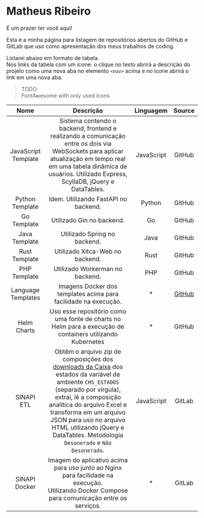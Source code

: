 # Matheus Ribeiro

É um prazer ter você aqui!

Esta é a minha página para listagem de repositórios abertos do GitHub e GitLab que uso como apresentação dos meus trabalhos de coding.

Listarei abaixo em formato de tabela. \
Nos links da tabela com um ícone: o clique no texto abrirá a descrição do projeto como uma nova aba no elemento `<nav>` acima e no ícone abrirá o link em uma nova aba.

> TODO: \
> FontAwesome with only used icons

| Nome | Descrição | Linguagem | Source |
| :--: | :-------: | :-------: | :----: |
| JavaScript Template | Sistema contendo o backend, frontend e realizando a comunicação entre os dois via WebSockets para aplicar atualização em tempo real em uma tabela dinâmica de usuários. Utilizado Express, ScyllaDB, jQuery e DataTables. | JavaScript | GitHub |
| Python Template | Idem. Utilizando FastAPI no backend. | Python | GitHub |
| Go Template | Utilizado Gin no backend. | Go | GitHub |
| Java Template | Utilizado Spring no backend. | Java | GitHub |
| Rust Template | Utilizado Xitca-Web no backend. | Rust | GitHub |
| PHP Template | Utilizado Workerman no backend. | PHP | GitHub |
| Language Templates | Imagens Docker dos templates acima para facilidade na execução. | \* | [GitHub](*https://github.com/Matheus-Ribeiro95/language-templates\|Language_Templates) |
| Helm Charts | Uso esse repositório como uma fonte de charts no Helm para a execução de containers utilizando Kubernetes | \* | GitHub |
| SINAPI ETL | Obtêm o arquivo zip de composições dos [downloads da Caixa](https://www.caixa.gov.br/site/Paginas/downloads.aspx) dos estados da variável de ambiente `CHS_ESTADOS` (separado por vírgula), extrai, lê a composição analítica do arquivo Excel e transforma em um arquivo JSON para uso no arquivo HTML utilizando jQuery e DataTables. Metodologia `Desonerado` e `Não Desonerado`. | JavaScript | GitLab |
| SINAPI Docker | Imagem do aplicativo acima para uso junto ao Nginx para facilidade na execução. <br> Utilizando Docker Compose para comunicação entre os serviços. | \* | GitLab |

